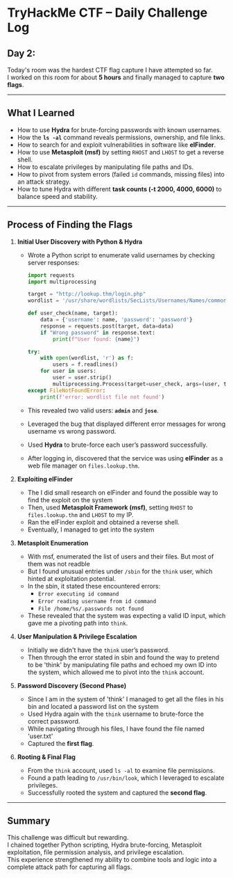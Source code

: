 # TryHackMe CTF – Daily Challenge Log

## Day 2:

Today's room was the hardest CTF flag capture I have attempted so far.  
I worked on this room for about **5 hours** and finally managed to capture **two flags**.  

---

##  What I Learned

- How to use **Hydra** for brute-forcing passwords with known usernames.  
- How the **`ls -al`** command reveals permissions, ownership, and file links.  
- How to search for and exploit vulnerabilities in software like **elFinder**.  
- How to use **Metasploit (msf)** by setting `RHOST` and `LHOST` to get a reverse shell.  
- How to escalate privileges by manipulating file paths and IDs.  
- How to pivot from system errors (failed `id` commands, missing files) into an attack strategy.  
- How to tune Hydra with different **task counts (-t 2000, 4000, 6000)** to balance speed and stability.  
---

## Process of Finding the Flags

1. **Initial User Discovery with Python & Hydra**  
   - Wrote a Python script to enumerate valid usernames by checking server responses:

     ```python
     import requests
     import multiprocessing

     target = "http://lookup.thm/login.php"
     wordlist = '/usr/share/wordlists/SecLists/Usernames/Names/common.txt'

     def user_check(name, target):
         data = {'username': name, 'password': 'password'}
         response = requests.post(target, data=data)
         if "Wrong password" in response.text:
             print(f"User found: {name}")

     try:
         with open(wordlist, 'r') as f:
             users = f.readlines()
         for user in users:
             user = user.strip()
             multiprocessing.Process(target=user_check, args=(user, target)).start()
     except FileNotFoundError:
         print(f'error: wordlist file not found')
     ```

   - This revealed two valid users: **`admin`** and **`jose`**.  
   - Leveraged the bug that displayed different error messages for wrong username vs wrong password.  
   - Used **Hydra** to brute-force each user’s password successfully.  
   - After logging in, discovered that the service was using **elFinder** as a web file manager on `files.lookup.thm`.

2. **Exploiting elFinder**  
   - The I did small research on elFinder and found the possible way to find the exploit on the system
   - Then, used **Metasploit Framework (msf)**, setting `RHOST` to `files.lookup.thm` and `LHOST` to my IP.  
   - Ran the elFinder exploit and obtained a reverse shell.  
   - Eventually, I managed to get into the system

3. **Metasploit Enumeration**  
   - With msf, enumerated the list of users and their files. But most of them was not readble
   - But I found unusual entries under `/sbin` for the `think` user, which hinted at exploitation potential.  
   - In the sbin, it stated these encountered errors:  
     - `Error executing id command`  
     - `Error reading username from id command`  
     - `File /home/%s/.passwords not found`  
   - These revealed that the system was expecting a valid ID input, which gave me a pivoting path into `think`.

4. **User Manipulation & Privilege Escalation**  
   - Initially we didn't have the `think` user’s password.  
   - Then through the error stated in sbin and found the way to pretend to be 'think' by manipulating file paths and echoed my own ID into the system, which allowed me to pivot into the `think` account.  

5. **Password Discovery (Second Phase)**  
   - Since I am in the system of 'think' I managed to get all the files in his bin and located a password list on the system
   - Used Hydra again with the `think` username to brute-force the correct password.  
   - While navigating through his files, I have found the file named 'user.txt'
   - Captured the **first flag**.  

6. **Rooting & Final Flag**  
   - From the `think` account, used `ls -al` to examine file permissions.  
   - Found a path leading to `/usr/bin/look`, which I leveraged to escalate privileges.  
   - Successfully rooted the system and captured the **second flag**.  

---

##  Summary
This challenge was difficult but rewarding.  
I chained together Python scripting, Hydra brute-forcing, Metasploit exploitation, file permission analysis, and privilege escalation.  
This experience strengthened my ability to combine tools and logic into a complete attack path for capturing all flags.
